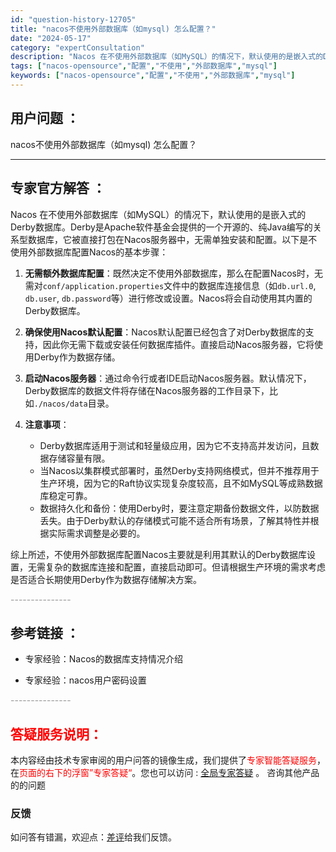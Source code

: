 ```yaml
---
id: "question-history-12705"
title: "nacos不使用外部数据库（如mysql) 怎么配置？"
date: "2024-05-17"
category: "expertConsultation"
description: "Nacos 在不使用外部数据库（如MySQL）的情况下，默认使用的是嵌入式的Derby数据库。Derby是Apache软件基金会提供的一个开源的、纯Java编写的关系型数据库，它被直接打包在Nacos服务器中，无需单独安装和配置。以下是不使用外部数据库配置Nacos的基本步骤：1. **无需额外数据"
tags: ["nacos-opensource","配置","不使用","外部数据库","mysql"]
keywords: ["nacos-opensource","配置","不使用","外部数据库","mysql"]
---
```


## 用户问题 ： 
 nacos不使用外部数据库（如mysql) 怎么配置？  

---------------
## 专家官方解答 ：

Nacos 在不使用外部数据库（如MySQL）的情况下，默认使用的是嵌入式的Derby数据库。Derby是Apache软件基金会提供的一个开源的、纯Java编写的关系型数据库，它被直接打包在Nacos服务器中，无需单独安装和配置。以下是不使用外部数据库配置Nacos的基本步骤：

1. **无需额外数据库配置**：既然决定不使用外部数据库，那么在配置Nacos时，无需对`conf/application.properties`文件中的数据库连接信息（如`db.url.0`, `db.user`, `db.password`等）进行修改或设置。Nacos将会自动使用其内置的Derby数据库。

2. **确保使用Nacos默认配置**：Nacos默认配置已经包含了对Derby数据库的支持，因此你无需下载或安装任何数据库插件。直接启动Nacos服务器，它将使用Derby作为数据存储。

3. **启动Nacos服务器**：通过命令行或者IDE启动Nacos服务器。默认情况下，Derby数据库的数据文件将存储在Nacos服务器的工作目录下，比如`./nacos/data`目录。

4. **注意事项**：
   - Derby数据库适用于测试和轻量级应用，因为它不支持高并发访问，且数据存储容量有限。
   - 当Nacos以集群模式部署时，虽然Derby支持网络模式，但并不推荐用于生产环境，因为它的Raft协议实现复杂度较高，且不如MySQL等成熟数据库稳定可靠。
   - 数据持久化和备份：使用Derby时，要注意定期备份数据文件，以防数据丢失。由于Derby默认的存储模式可能不适合所有场景，了解其特性并根据实际需求调整是必要的。

综上所述，不使用外部数据库配置Nacos主要就是利用其默认的Derby数据库设置，无需复杂的数据库连接和配置，直接启动即可。但请根据生产环境的需求考虑是否适合长期使用Derby作为数据存储解决方案。


<font color="#949494">---------------</font> 


## 参考链接 ：

* 专家经验：Nacos的数据库支持情况介绍 
 
 * 专家经验：nacos用户密码设置 


 <font color="#949494">---------------</font> 
 


## <font color="#FF0000">答疑服务说明：</font> 

本内容经由技术专家审阅的用户问答的镜像生成，我们提供了<font color="#FF0000">专家智能答疑服务</font>，在<font color="#FF0000">页面的右下的浮窗”专家答疑“</font>。您也可以访问 : [全局专家答疑](https://answer.opensource.alibaba.com/docs/intro) 。 咨询其他产品的的问题

### 反馈
如问答有错漏，欢迎点：[差评](https://ai.nacos.io/user/feedbackByEnhancerGradePOJOID?enhancerGradePOJOId=13860)给我们反馈。
